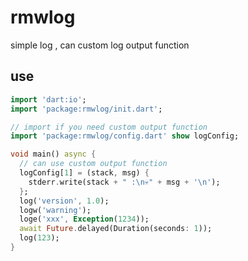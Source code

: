 <!-- 本文件由 ./readme.make.md 自动生成，请不要直接修改此文件 -->

# rmwlog

simple log , can custom log output function

## use

```dart
import 'dart:io';
import 'package:rmwlog/init.dart';

// import if you need custom output function
import 'package:rmwlog/config.dart' show logConfig;

void main() async {
  // can use custom output function
  logConfig[1] = (stack, msg) {
    stderr.write(stack + " :\n💀" + msg + '\n');
  };
  log('version', 1.0);
  logw('warning');
  loge('xxx', Exception(1234));
  await Future.delayed(Duration(seconds: 1));
  log(123);
}

```
